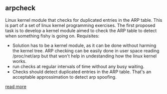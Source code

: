 arpcheck
--------

Linux kernel module that checks for duplicated entries in the ARP table.
This is part of a set of linux kernel programming exercises. The first proposed task is to develop a kernel module aimed to check the ARP table to detect when something fishy is going on. Requisites:

*	Solution has to be a kernel module, as it can be done without harming the kernel tree. ARP checking can be easily done in user space reading /proc/net/arp but that won't help in undestanding how the linux kernel works.
*	run checks at regular intervals of time without any busy waiting.
*	Checks should detect duplicated entries in the ARP table. That's an acceptable approssimation to detect arp spoofing.

[read more](http://rikiji.it/post/26)
